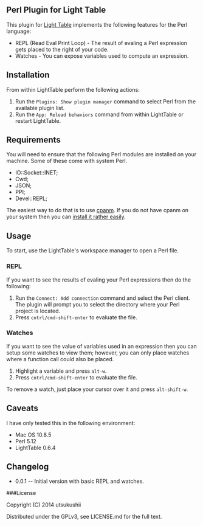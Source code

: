## Perl Plugin for Light Table

This plugin for [Light Table](http://www.lighttable.com) implements the following features for the Perl language:

  * REPL (Read Eval Print Loop) - The result of evaling a Perl expression gets placed to the right of your code.
  * Watches - You can expose variables used to compute an expression.

## Installation

  From within LightTable perform the following actions:

  1. Run the `Plugins: Show plugin manager` command to select Perl from the available plugin list.
  2. Run the `App: Reload behaviors` command from within LightTable or restart LightTable.

## Requirements

You will need to ensure that the following Perl modules are installed on your machine. Some of these come with system Perl.

  * IO::Socket::INET;
  * Cwd;
  * JSON;
  * PPI;
  * Devel::REPL;

The easiest way to do that is to use [cpanm](http://search.cpan.org/~miyagawa/App-cpanminus-1.7001/bin/cpanm). If you do not have cpanm on your system then you can [install it rather easily](http://search.cpan.org/~miyagawa/App-cpanminus-1.7001/lib/App/cpanminus.pm#Installing_to_system_perl).

## Usage

To start, use the LightTable's workspace manager to open a Perl file.

### REPL

If you want to see the results of evaling your Perl expressions then do the following:

  1. Run the `Connect: Add connection` command and select the Perl client. The plugin will prompt you to select the directory where your Perl project is located.
  2. Press `cntrl/cmd-shift-enter` to evaluate the file.

### Watches

If you want to see the value of variables used in an expression then you can setup some watches to view them; however, you can only place watches where a function call could also be placed.

  1. Highlight a variable and press `alt-w`.
  2. Press `cntrl/cmd-shift-enter` to evaluate the file.

To remove a watch, just place your cursor over it and press `alt-shift-w`.

## Caveats

I have only tested this in the following environment:

  * Mac OS 10.8.5
  * Perl 5.12
  * LightTable 0.6.4

## Changelog

 * 0.0.1 -- Initial version with basic REPL and watches.

###License

Copyright (C) 2014 utsukushii

Distributed under the GPLv3, see LICENSE.md for the full text.
